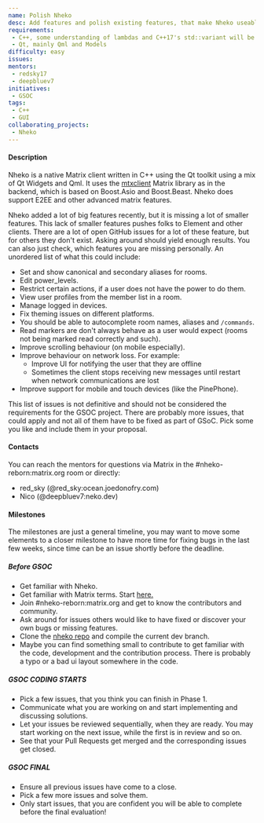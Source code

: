```yaml
---
name: Polish Nheko
desc: Add features and polish existing features, that make Nheko useable as someone's/your primary client.
requirements:
 - C++, some understanding of lambdas and C++17's std::variant will be beneficial
 - Qt, mainly Qml and Models
difficulty: easy
issues:
mentors:
 - redsky17
 - deepbluev7
initiatives:
 - GSOC
tags:
 - C++
 - GUI
collaborating_projects:
 - Nheko
---
```


#### Description

Nheko is a native Matrix client written in C++ using the Qt toolkit using a mix of Qt Widgets and Qml. It uses the [mtxclient](https://github.com/Nheko-Reborn/mtxclient) Matrix
library as in the backend, which is based on Boost.Asio and Boost.Beast. Nheko does support E2EE and other advanced matrix features.

Nheko added a lot of big features recently, but it is missing a lot of smaller features. This lack of smaller features pushes folks to Element and other clients.
There are a lot of open GitHub issues for a lot of these feature, but for others they don't exist. Asking around should yield enough results. You can also
just check, which features you are missing personally. An unordered list of what this could include:

- Set and show canonical and secondary aliases for rooms.
- Edit power_levels.
- Restrict certain actions, if a user does not have the power to do them.
- View user profiles from the member list in a room.
- Manage logged in devices.
- Fix theming issues on different platforms.
- You should be able to autocomplete room names, aliases and `/commands`.
- Read markers are don't always behave as a user would expect (rooms not being marked read correctly and such).
- Improve scrolling behaviour (on mobile especially).
- Improve behaviour on network loss.  For example:
    - Improve UI for notifying the user that they are offline
    - Sometimes the client stops receiving new messages until restart when network communications are lost
- Improve support for mobile and touch devices (like the PinePhone).

This list of issues is not definitive and should not be considered the requirements for the GSOC project.  There are probably more issues, that could apply and not all of them have to be fixed as part of GSoC. Pick some you like and include them in your proposal.

#### Contacts

You can reach the mentors for questions via Matrix in the #nheko-reborn:matrix.org room or directly:
- red_sky (@red_sky:ocean.joedonofry.com)
- Nico (@deepbluev7:neko.dev)

#### Milestones

The milestones are just a general timeline, you may want to move some elements to a closer milestone to have more time for fixing bugs in the last few weeks, since time can be an issue shortly before the deadline.

##### Before GSOC

* Get familiar with Nheko.
* Get familiar with Matrix terms.  Start [here.](https://matrix.org/docs/guides/introduction)
* Join #nheko-reborn:matrix.org and get to know the contributors and community.
* Ask around for issues others would like to have fixed or discover your own bugs or missing features.
* Clone the [nheko repo](https://github.com/Nheko-Reborn/nheko/) and compile the current dev branch.
* Maybe you can find something small to contribute to get familiar with the code, development and the contribution process. There is probably a typo or a bad ui layout somewhere in the code.

##### GSOC CODING STARTS

* Pick a few issues, that you think you can finish in Phase 1.
* Communicate what you are working on and start implementing and discussing solutions.
* Let your issues be reviewed sequentially, when they are ready. You may start working on the next issue, while the first is in review and so on.
* See that your Pull Requests get merged and the corresponding issues get closed.

##### GSOC FINAL

* Ensure all previous issues have come to a close.
* Pick a few more issues and solve them.
* Only start issues, that you are confident you will be able to complete before the final evaluation!
